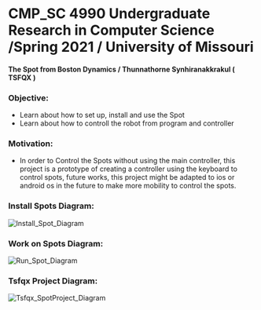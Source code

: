 # CMP_SC 4990 Undergraduate Research in Computer Science /Spring 2021 / University of Missouri 
#### The Spot from Boston Dynamics / Thunnathorne Synhiranakkrakul ( TSFQX ) 

### Objective:
- Learn about how to set up, install and use the Spot 
- Learn about how to controll the robot from program and controller

### Motivation:
- In order to Control the Spots without using the main controller, this project is a prototype of creating a controller using the keyboard to control spots, future works, this project might be adapted to ios or android os in the future to make more mobility to control the spots.

### Install Spots Diagram:
![Install_Spot_Diagram](https://user-images.githubusercontent.com/49804761/117063358-539c2980-acea-11eb-8e15-ffaea315e7af.jpg)

### Work on Spots Diagram:
![Run_Spot_Diagram](https://user-images.githubusercontent.com/49804761/117063418-6ca4da80-acea-11eb-9705-064c116ab8a0.jpg)


### Tsfqx Project Diagram:
![Tsfqx_SpotProject_Diagram](https://user-images.githubusercontent.com/49804761/117059804-cb1b8a00-ace5-11eb-8a9a-2f7aef47be19.jpg)

